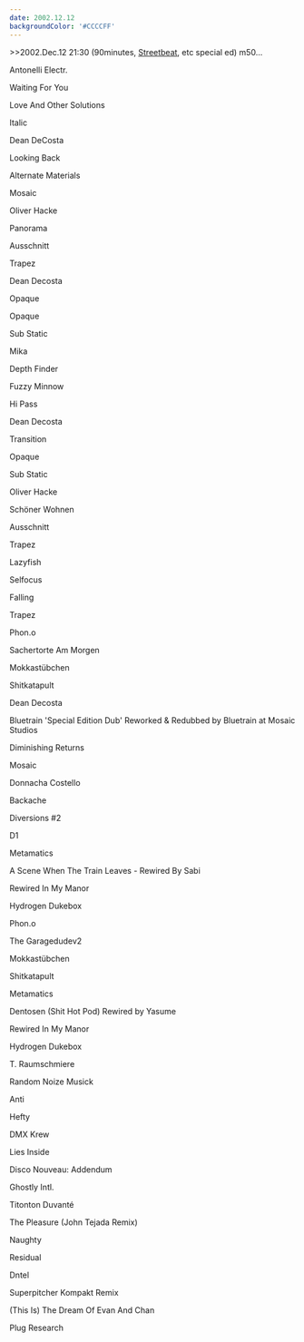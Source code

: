 ```yaml
---
date: 2002.12.12
backgroundColor: '#CCCCFF'
---
```


\>>2002.Dec.12 21:30 (90minutes, [Streetbeat](http://streetbeat.wnur.org/), etc special ed) m50...

Antonelli Electr.

Waiting For You

Love And Other Solutions

Italic

Dean DeCosta

Looking Back

Alternate Materials

Mosaic

Oliver Hacke

Panorama

Ausschnitt

Trapez

Dean Decosta

Opaque

Opaque

Sub Static

Mika

Depth Finder

Fuzzy Minnow

Hi Pass

Dean Decosta

Transition

Opaque

Sub Static

Oliver Hacke

Schöner Wohnen

Ausschnitt

Trapez

Lazyfish

Selfocus

Falling

Trapez

Phon.o

Sachertorte Am Morgen

Mokkastübchen

Shitkatapult

Dean Decosta

Bluetrain 'Special Edition Dub' Reworked & Redubbed by Bluetrain at Mosaic Studios

Diminishing Returns

Mosaic

Donnacha Costello

Backache

Diversions #2

D1

Metamatics

A Scene When The Train Leaves - Rewired By Sabi

Rewired In My Manor

Hydrogen Dukebox

Phon.o

The Garagedudev2

Mokkastübchen

Shitkatapult

Metamatics

Dentosen (Shit Hot Pod) Rewired by Yasume

Rewired In My Manor

Hydrogen Dukebox

T. Raumschmiere

Random Noize Musick

Anti

Hefty

DMX Krew

Lies Inside

Disco Nouveau: Addendum

Ghostly Intl.

Titonton Duvanté

The Pleasure (John Tejada Remix)

Naughty

Residual

Dntel

Superpitcher Kompakt Remix

(This Is) The Dream Of Evan And Chan

Plug Research